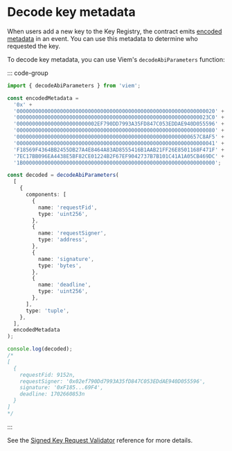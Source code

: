 # Decode key metadata

When users add a new key to the Key Registry, the contract emits [encoded metadata](/reference/contracts/reference/signed-key-request-validator.html#signedkeyrequestmetadata-struct) in an event. You can use this metadata to determine who requested the key.

To decode key metadata, you can use Viem's `decodeAbiParameters` function:

::: code-group

```ts [Viem]
import { decodeAbiParameters } from 'viem';

const encodedMetadata =
  '0x' +
  '0000000000000000000000000000000000000000000000000000000000000020' +
  '00000000000000000000000000000000000000000000000000000000000023C0' +
  '00000000000000000000000002EF790DD7993A35FD847C053EDDAE940D055596' +
  '0000000000000000000000000000000000000000000000000000000000000080' +
  '00000000000000000000000000000000000000000000000000000000657C8AF5' +
  '0000000000000000000000000000000000000000000000000000000000000041' +
  'F18569F4364BB2455DB27A4E8464A83AD8555416B1AAB21FF26E8501168F471F' +
  '7EC17BB096EA4438E5BF82CE01224B2F67EF9042737B7B101C41A1A05CB469DC' +
  '1B00000000000000000000000000000000000000000000000000000000000000';

const decoded = decodeAbiParameters(
  [
    {
      components: [
        {
          name: 'requestFid',
          type: 'uint256',
        },
        {
          name: 'requestSigner',
          type: 'address',
        },
        {
          name: 'signature',
          type: 'bytes',
        },
        {
          name: 'deadline',
          type: 'uint256',
        },
      ],
      type: 'tuple',
    },
  ],
  encodedMetadata
);

console.log(decoded);
/*
[
  {
    requestFid: 9152n,
    requestSigner: '0x02ef790Dd7993A35fD847C053EDdAE940D055596',
    signature: '0xF185...69F4',
    deadline: 1702660853n
  }
]
*/
```

:::

See the [Signed Key Request Validator](/reference/contracts/reference/signed-key-request-validator.html#signedkeyrequestmetadata-struct) reference for more
details.

